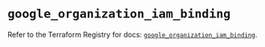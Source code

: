 # `google_organization_iam_binding`

Refer to the Terraform Registry for docs: [`google_organization_iam_binding`](https://registry.terraform.io/providers/hashicorp/google/6.40.0/docs/resources/organization_iam_binding).
